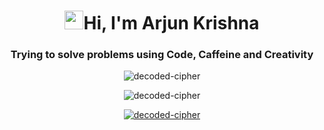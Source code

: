 <h1 align="center"><img src="https://aks.one/Hi.gif" width="30px">Hi, I'm Arjun Krishna</a></h1>
<h3 align="center">Trying to solve problems using Code, Caffeine and Creativity</h3>

<p align="center"><img src="https://github-readme-stats.vercel.app/api?username=decoded-cipher&show_icons=true&locale=en&theme=dracula&count_private=true" alt="decoded-cipher" /><p/>

<p align="center"><img src="https://github-readme-streak-stats.herokuapp.com/?user=decoded-cipher&theme=dracula" alt="decoded-cipher" /></p>

<p align="center"> <a href="https://github.com/ryo-ma/github-profile-trophy"><img src="https://github-profile-trophy.vercel.app/?username=decoded-cipher&theme=dracula&row=1" alt="decoded-cipher" /></a> </p>
